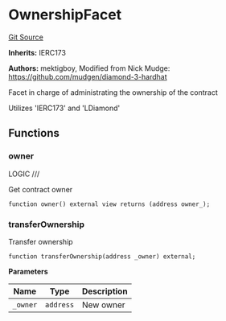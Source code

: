 # OwnershipFacet
[Git Source](https://github.com/VaporFi/liquid-staking/blob/5d323fd7888bb01e362cdf4c980f8c20b18b712f/src/facets/OwnershipFacet.sol)

**Inherits:**
IERC173

**Authors:**
mektigboy, Modified from Nick Mudge: https://github.com/mudgen/diamond-3-hardhat

Facet in charge of administrating the ownership of the contract

Utilizes 'IERC173' and 'LDiamond'


## Functions
### owner

LOGIC ///

Get contract owner


```solidity
function owner() external view returns (address owner_);
```

### transferOwnership

Transfer ownership


```solidity
function transferOwnership(address _owner) external;
```
**Parameters**

|Name|Type|Description|
|----|----|-----------|
|`_owner`|`address`|New owner|


